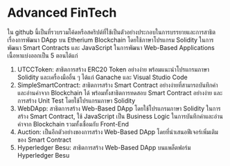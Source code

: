 # Advanced FinTech
ใน github นี้เป็นที่รวบรวมโค้ดหรือสคริปต์ที่ใช้เป็นตัวอย่างประกอบในการบรรยายและการสาธิต เรื่องการพัฒนา DApp บน Etherium Blockchain โดยใช้ภาษาโปรแกรม Solidity ในการพัฒนา Smart Contracts และ JavaScript ในการพัฒนา Web-Based Applications เนื้อหาแบ่งออกเป็น 5 ตอนได้แก่

1. UTCCToken: สาธิตการสร้าง ERC20 Token อย่างง่าย พร้อมแนะนำโปรแกรมภาษา Solidity และเครื่องมืออื่น ๆ ได้แก่ Ganache และ Visual Studio Code
2. SimpleSmartContract: สาธิตการสร้าง Smart Contract อย่างง่ายที่สามารถบันทึกค่า และอ่านค่าจาก Blockchain ได้ พร้อมทั้งสาธิตการทดสอบ Smart Contract อย่างง่าย และการสร้าง Unit Test โดยใช้โปรแกรมภาษา Solidity
3. WebDApp: สาธิตการสร้าง Web-Based DApp โดยใช้โปรแกรมภาษา Solidity ในการสร้าง Smart Contract, ใช้ JavaScript เป็น Business Logic ในการบันทึกค่าและอ่านค่าจาก Blockchain รวมทั้งเชื่อมกับ Front-End
4. Auction: เป็นอีกตัวอย่างของการสร้าง Web-Based DApp โดยที่นำเสนอฟีเจอร์เพิ่มเติมของ Smart Contract
5. Hyperledger Besu: สาธิตการสร้าง Web-Based DApp บนแพล็ตฟอร์ม Hyperledger Besu